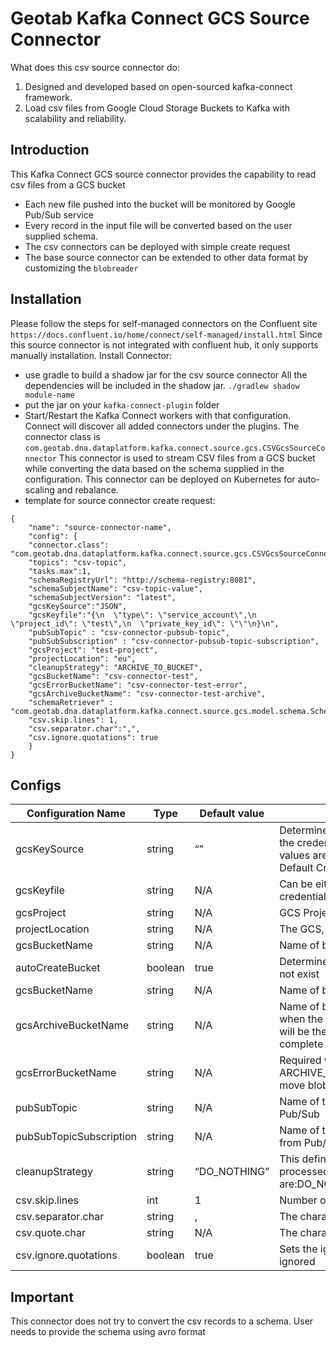 # Geotab Kafka Connect GCS Source Connector

What does this csv source connector do:
1. Designed and developed based on open-sourced kafka-connect framework.
2. Load csv files from Google Cloud Storage Buckets to Kafka with scalability and reliability.


## Introduction
   
This Kafka Connect GCS source connector provides the capability to read csv files from a GCS bucket
- Each new file pushed into the bucket will be monitored by Google Pub/Sub service
- Every record in the input file will be converted based on the user supplied schema. 
- The csv connectors can be deployed with simple create request
- The base source connector can be extended to other data format by customizing the `blobreader`

## Installation 
Please follow the steps for self-managed connectors on the Confluent site `https://docs.confluent.io/home/connect/self-managed/install.html`
Since this source connector is not integrated with confluent hub, it only supports manually installation.
Install Connector:
- use gradle to build a shadow jar for the csv source connector 
All the dependencies will be included in the shadow jar. `./gradlew shadow module-name`
- put the jar on your `kafka-connect-plugin` folder 
- Start/Restart the Kafka Connect workers with that configuration. Connect will discover all added connectors under the plugins.
The connector class is `com.geotab.dna.dataplatform.kafka.connect.source.gcs.CSVGcsSourceConnector` 
This connector is used to stream CSV files from a GCS bucket while converting the data based on the schema supplied in the configuration. 
This connector can be deployed on Kubernetes for auto-scaling and rebalance.
- template for source connector create request:
```
{
    "name": "source-connector-name",
    "config": {
    "connector.class": "com.geotab.dna.dataplatform.kafka.connect.source.gcs.CSVGcsSourceConnector",
    "topics": "csv-topic",
	"tasks.max":1,
    "schemaRegistryUrl": "http://schema-registry:8081",
    "schemaSubjectName": "csv-topic-value",
	"schemaSubjectVersion": "latest", 
	"gcsKeySource":"JSON",
	"gcsKeyfile":"{\n  \"type\": \"service_account\",\n  \"project_id\": \"test\",\n  \"private_key_id\": \"\"\n}\n", 
    "pubSubTopic" : "csv-connector-pubsub-topic",
	"pubSubSubscription" : "csv-connector-pubsub-topic-subscription",   
	"gcsProject": "test-project",
	"projectLocation": "eu",
	"cleanupStrategy": "ARCHIVE_TO_BUCKET",
    "gcsBucketName": "csv-connector-test", 
    "gcsErrorBucketName": "csv-connector-test-error",
    "gcsArchiveBucketName": "csv-connector-test-archive",
    "schemaRetriever" : "com.geotab.dna.dataplatform.kafka.connect.source.gcs.model.schema.SchemaRegistrySchemaRetriever",
    "csv.skip.lines": 1,
    "csv.separator.char":",",
    "csv.ignore.quotations": true
    }
}
```

## Configs

| Configuration Name | Type | Default value | Description |
| ------------- | ------------- |------------- |------------- |
| gcsKeySource  | string |“”  |Determines whether the keyfile configuration is the path to the credentials JSON file or to the JSON itself. Available values are FILE and JSON. If left blank, Google Application Default Credentials will be used. |
| gcsKeyfile | string  |N/A|Can be either a string representation of the Google credentials file or the path to the Google credentials file itself |
| gcsProject| string| N/A| GCS Project of the source GCS bucket|
| projectLocation| string| N/A| The GCS, Pub/Sub resource zone| 
| gcsBucketName| string| N/A| Name of bucket where data needs to be pushed|
| autoCreateBucket| boolean| true|Determine whether we should create the bucket if it does not exist|
| gcsBucketName| string| N/A| Name of bucket where data needs to be pushed|
| gcsArchiveBucketName| string| N/A| Name of bucket where data needs to be archived. Required when the cleanup strategy is ARCHIVE_TO_BUCKET. This will be the bucket where we move blobs into once we complete processing|
| gcsErrorBucketName| string| N/A| Required when the cleanup strategy is ARCHIVE_TO_BUCKET. This will be the bucket where we move blobs with errors to once we complete processing|
| pubSubTopic| string| N/A| Name of the pub/sub topic that needs to be created in Pub/Sub| 
| pubSubTopicSubscription| string| N/A| Name of the subscription that needs to be used to pull data from Pub/Sub|
| cleanupStrategy| string| “DO_NOTHING”| This defines what needs to be done when the file is processed. Valid options are:DO_NOTHING,DELETE_WHEN_DONE,MOVE_TO_BUCKET|
| csv.skip.lines| int| 1| Number of lines to skip in the beginning of the file|
| csv.separator.char| string| ,| The character that separates each field in the form|
| csv.quote.char| string| N/A| The character that is used to quote a field| 
| csv.ignore.quotations| boolean| true|Sets the ignore quotations mode - if true, quotations are ignored|
 

## Important
This connector does not try to convert the csv records to a schema. User needs to provide the schema using avro format
 
 
